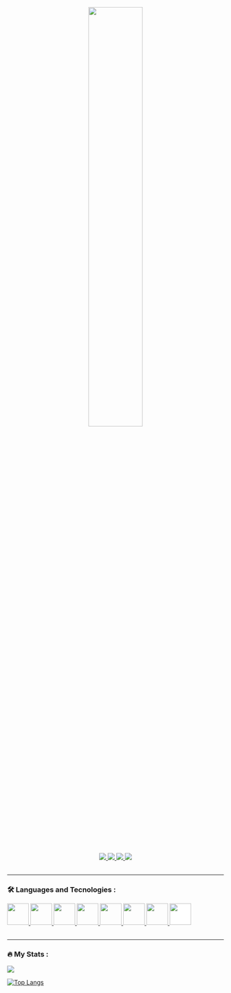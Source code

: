 <link rel="stylesheet" href="https://cdn.jsdelivr.net/gh/devicons/devicon@v2.15.1/devicon.min.css">
          
<div id="header" align="center">
<!--   <img src="https://media.giphy.com/media/UQfw1nVKibzRqmtqm4/giphy-downsized-large.gif" width="200"/> -->
<!--    <img src="https://pbs.twimg.com/media/FfarfQZX0AADrKJ?format=jpg&name=large" width="400"/> -->
   <img src="https://media.giphy.com/media/1jvGYC4RX0FFa1RsLS/giphy.gif" width="50%"/>
</div>
<br>
<!-- // Social Link Buttons -->
<div id="badges" align= "center">
  <a href="https://www.linkedin.com/in/shubham-kashyap-7b6774167/" target="_blank" rel="noopener noreferrer">
      <img src= "https://img.shields.io/badge/LinkedIn-blue?logo=linkedin&logoColor=white&style=for-the-badge">
  </a>
  <a href="https://twitter.com/Shubham16346470" target="_blank" rel="noopener noreferrer">
    <img src= "https://img.shields.io/badge/twitter-purple?logo=twitter&logoColor=white&style=for-the-badge">
  </a>
  <a href="https://leetcode.com/shubhamkashyap7200/" target="_blank" rel="noopener noreferrer">
    <img src= "https://img.shields.io/badge/leetcode-red?logo=leetcode&logoColor=white&style=for-the-badge">
  </a>
  <a href="https://shubhamkashyap1999.netlify.app" target="_blank" rel="noopener noreferrer">
    <img src= "https://img.shields.io/badge/website-green?logo=About.me&logoColor=white&style=for-the-badge">  
  </a>
</div>

<br>
<hr>

### :hammer_and_wrench: Languages and Tecnologies :
<div id = "languageAndTechnologies"> 
   <a href="https://www.swift.org" target="_blank" rel="noopener noreferrer">
          <img src="https://cdn.jsdelivr.net/gh/devicons/devicon/icons/swift/swift-original.svg" width = "50" style = "pointer-events: none;"/>    
   </a>
          
   <a href="https://www.swift.org" target="_blank" rel="noopener noreferrer">
          <img src="https://cdn.jsdelivr.net/gh/devicons/devicon/icons/javascript/javascript-original.svg" width = "50"/>    
   </a>
          
   <a href="https://www.swift.org" target="_blank" rel="noopener noreferrer">
          <img src="https://cdn.jsdelivr.net/gh/devicons/devicon/icons/python/python-original.svg" width = "50"/>    
   </a>
          
   <a href="https://www.swift.org" target="_blank" rel="noopener noreferrer">
          <img src="https://cdn.jsdelivr.net/gh/devicons/devicon/icons/cplusplus/cplusplus-original.svg" width = "50"/>    
   </a>
          
   <a href="https://www.swift.org" target="_blank" rel="noopener noreferrer">
          <img src="https://cdn.jsdelivr.net/gh/devicons/devicon/icons/csharp/csharp-original.svg" width = "50"/>    
   </a>
          
   <a href="https://www.swift.org" target="_blank" rel="noopener noreferrer">
          <img src="https://cdn.jsdelivr.net/gh/devicons/devicon/icons/blender/blender-original.svg" width = "50"/>    
   </a>
          
   <a href="https://www.swift.org" target="_blank" rel="noopener noreferrer">
           <img src="https://cdn.jsdelivr.net/gh/devicons/devicon/icons/unrealengine/unrealengine-original.svg" width = "50"/>
   </a>
          
   <a href="https://www.swift.org" target="_blank" rel="noopener noreferrer">
          <img style="background-color: #fff;" src="https://cdn.jsdelivr.net/gh/devicons/devicon/icons/rust/rust-plain.svg" width = "50"/>
   </a>

          
          
      
      
      
      
             
</div>          
<!-- https://media.giphy.com/media/UQfw1nVKibzRqmtqm4/giphy-downsized-large.gif -->


<br>
<hr>

### :fire: My Stats :

<!-- [![GitHub Streak](http://github-readme-streak-stats.herokuapp.com?user=shubhamkashyap7200&theme=gruvbox&border_radius=10.0&background=2D0064)](https://git.io/streak-stats)
 -->
<!-- Mark - Stats -->

<picture>
<source 
  srcset="[https://github-readme-stats.vercel.app/api?username=anuraghazra&show_icons=true&theme=dark](https://github-readme-stats.vercel.app/api?username=shubhamkashyap7200&show_icons=true&theme=moltack&bg_color=0,4776E6,8E54E9&title_color=fff&text_color=fff&icon_color=fff)"
  media="(prefers-color-scheme: default)"/>
<source
  srcset="https://github-readme-stats.vercel.app/api?username=shubhamkashyap7200&show_icons=true&theme=moltack&bg_color=0,4776E6,8E54E9&title_color=fff&text_color=fff&icon_color=fff"
  media="(prefers-color-scheme: default), (prefers-color-scheme: no-preference)"
/>
<img src="https://github-readme-stats.vercel.app/api?username=shubhamkashyap7200&show_icons=true&theme=moltack&bg_color=0,4776E6,8E54E9&title_color=fff&text_color=fff&icon_color=fff" />
</picture>

<!-- Mark - Languages -->
<!-- [![Top Langs](https://github-readme-stats.vercel.app/api/top-langs/?username=shubhamkashyap7200&layout=compact&theme=vision-friendly-dark)](https://github.com/anuraghazra/github-readme-stats)
 -->
 
 <br>
 
 [![Top Langs](https://github-readme-stats.vercel.app/api/top-langs/?username=shubhamkashyap7200&layout=compact&theme=moltack&bg_color=0,4776E6,8E54E9&title_color=fff&text_color=fff&icon_color=fff)](https://github.com/anuraghazra/github-readme-stats)

